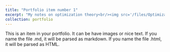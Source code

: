 ```yaml
---
title: "Portfolio item number 1"
excerpt: "My notes on optimization theory<br/><img src='/files/OptimizationTheory.pdf'>"
collection: portfolio
---
```


This is an item in your portfolio. It can be have images or nice text. If you name the file .md, it will be parsed as markdown. If you name the file .html, it will be parsed as HTML. 
